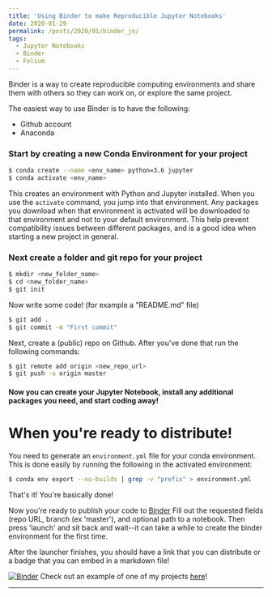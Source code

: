 ```yaml
---
title: 'Using Binder to make Reproducible Jupyter Notebooks'
date: 2020-01-29
permalink: /posts/2020/01/binder_jn/
tags:
  - Jupyter Notebooks
  - Binder
  - Folium
---
```


Binder is a way to create reproducible computing environments and share them with others so they can work on, or explore the same project.

The easiest way to use Binder is to have the following: 

* Github account
* Anaconda


### Start by creating a new Conda Environment for your project

```bash
$ conda create --name <env_name> python=3.6 jupyter
$ conda activate <env_name>
```

This creates an environment with Python and Jupyter installed. When you use the `activate` command, you jump into that
environment. Any packages you download when that environment is activated will be downloaded to that environment and not to your default environment.
This help prevent compatibility issues between different packages, and is a good idea when starting a new project in general.

### Next create a folder and git repo for your project
```bash
$ mkdir <new_folder_name>
$ cd <new_folder_name>
$ git init
```
Now write some code! (for example a "README.md" file)


```bash
$ git add .
$ git commit -m "First commit"
```
Next, create a (public) repo on Github. After you've done that run the following commands:

```bash
$ git remote add origin <new_repo_url>
$ git push -u origin master
```

#### Now you can create your Jupyter Notebook, install any additional packages you need, and start coding away!

# When you're ready to distribute!
You need to generate an `environment.yml` file for your conda environment. This is done easily by running the following in the activated environment:

```bash
$ conda env export --no-builds | grep -v "prefix" > environment.yml
```
That's it! You're basically done!


Now you're ready to publish your code to <a href = "https://mybinder.org"> Binder</a>
Fill out the requested fields (repo URL, branch (ex 'master'), and optional path to a notebook. Then press 'launch' and sit back and wait--it can take a while to create the binder environment for the first time. 


After the launcher finishes, you should have a link that you can distribute or a badge that you can embed in a markdown file!

[![Binder](https://mybinder.org/badge_logo.svg)](https://mybinder.org/v2/gh/reyannlarkey/binder_test/master?filepath=main.ipynb)
Check out an example of one of my projects <a href="https://mybinder.org/v2/gh/reyannlarkey/binder_test/master?filepath=main.ipynb" target="_blank">here</a>!

------
